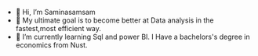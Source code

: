 - 👋 Hi, I’m Saminasamsam
- 👀 My ultimate goal is to  become better at Data analysis in the fastest,most efficient way.
- 🌱 I’m currently learning Sql and power BI.
I Have a bachelors's degree in economics from Nust.



